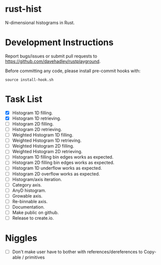 # rust-hist

N-dimensional histograms in Rust.

# Development Instructions

Report bugs/issues or submit pull requests to <https://github.com/davehadley/rustplayground>.

Before committing any code, please install pre-commit hooks with:
```
source install-hook.sh
```

# Task List

- [x] Histogram 1D filling.
- [x] Histogram 1D retrieving.
- [ ] Histogram 2D filling.
- [ ] Histogram 2D retrieving.
- [ ] Weighted Histogram 1D filling.
- [ ] Weighted Histogram 1D retrieving.
- [ ] Weighted Histogram 2D filling.
- [ ] Weighted Histogram 2D retrieving.
- [ ] Histogram 1D filling bin edges works as expected.
- [ ] Histogram 2D filling bin edges works as expected.
- [ ] Histogram 1D underflow works as expected.
- [ ] Histogram 2D overflow works as expected.
- [ ] Histogram/axis iteration.
- [ ] Category axis.
- [ ] AnyD histogram.
- [ ] Growable axis.
- [ ] Re-binnable axis.
- [ ] Documentation.
- [ ] Make public on github.
- [ ] Release to create.io.

# Niggles

- [ ] Don't make user have to bother with references/dereferences to Copy-able / primitives